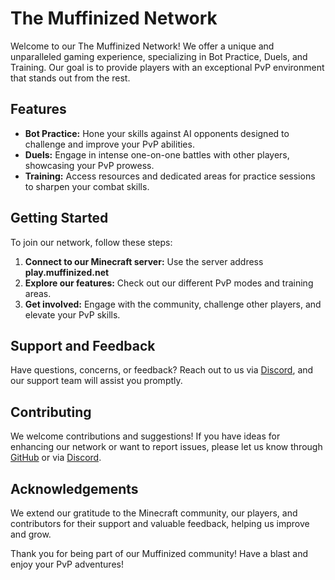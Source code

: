 # The Muffinized Network

Welcome to our The Muffinized Network! We offer a unique and unparalleled gaming experience, specializing in Bot Practice, Duels, and Training. Our goal is to provide players with an exceptional PvP environment that stands out from the rest.

## Features

- **Bot Practice:** Hone your skills against AI opponents designed to challenge and improve your PvP abilities.
- **Duels:** Engage in intense one-on-one battles with other players, showcasing your PvP prowess.
- **Training:** Access resources and dedicated areas for practice sessions to sharpen your combat skills.

## Getting Started

To join our network, follow these steps:
1. **Connect to our Minecraft server:** Use the server address **play.muffinized.net**
2. **Explore our features:** Check out our different PvP modes and training areas.
3. **Get involved:** Engage with the community, challenge other players, and elevate your PvP skills.

## Support and Feedback

Have questions, concerns, or feedback? Reach out to us via [Discord](https://discord.muffinized.net/), and our support team will assist you promptly.

## Contributing

We welcome contributions and suggestions! If you have ideas for enhancing our network or want to report issues, please let us know through [GitHub](https://github.com/The-Muffinized-Network) or via [Discord](https://discord.muffinized.net/).

## Acknowledgements

We extend our gratitude to the Minecraft community, our players, and contributors for their support and valuable feedback, helping us improve and grow.

Thank you for being part of our Muffinized community! Have a blast and enjoy your PvP adventures!

